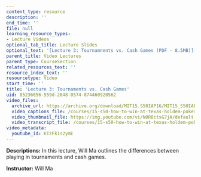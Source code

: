 ```yaml
---
content_type: resource
description: ''
end_time: ''
file: null
learning_resource_types:
- Lecture Videos
optional_tab_title: Lecture Slides
optional_text: '[Lecture 3: Tournamnents vs. Cash Games (PDF - 8.5MB)](resources/mit15_s50iap16_l3)'
parent_title: Video Lectures
parent_type: CourseSection
related_resources_text: ''
resource_index_text: ''
resourcetype: Video
start_time: ''
title: 'Lecture 3: Tournaments vs. Cash Games'
uid: 85236056-559d-2648-0574-874460920562
video_files:
  archive_url: https://archive.org/download/MIT15.S50IAP16/MIT15_S50IAP16_L3_300k.mp4
  video_captions_file: /courses/15-s50-how-to-win-at-texas-holdem-poker-january-iap-2016/19284249c2fb5bbc8858455938582bac_KTzFk1s2ymE.vtt
  video_thumbnail_file: https://img.youtube.com/vi/N0R6ctsG7jA/default.jpg
  video_transcript_file: /courses/15-s50-how-to-win-at-texas-holdem-poker-january-iap-2016/f102ce580666f88c0574c9a966e95a1b_KTzFk1s2ymE.pdf
video_metadata:
  youtube_id: KTzFk1s2ymE
---
```


**Descriptions:** In this lecture, Will Ma outlines the differences between playing in tournaments and cash games.

**Instructor:** Will Ma